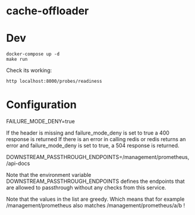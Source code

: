# cache-offloader


# Dev

```
docker-compose up -d
make run
```

Check its working:

```
http localhost:8000/probes/readiness
```


# Configuration

FAILURE_MODE_DENY=true 

If the header is missing and failure_mode_deny is set to true a 400 response is returned
If there is an error in calling redis or redis returns an error and failure_mode_deny is set to true, a 504 response is returned.



DOWNSTREAM_PASSTHROUGH_ENDPOINTS=/management/prometheus, /api-docs

Note that the environment variable DOWNSTREAM_PASSTHROUGH_ENDPOINTS defines the endpoints that are allowed to passthrough without any checks from this service.

Note that the values in the list are greedy. Which means that for example /management/prometheus also matches /management/prometheus/a/b !